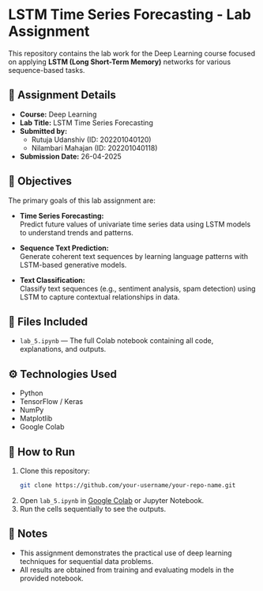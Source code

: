 # LSTM Time Series Forecasting - Lab Assignment

This repository contains the lab work for the Deep Learning course focused on applying **LSTM (Long Short-Term Memory)** networks for various sequence-based tasks.

## 📝 Assignment Details
- **Course:** Deep Learning
- **Lab Title:** LSTM Time Series Forecasting
- **Submitted by:**  
  - Rutuja Udanshiv (ID: 202201040120)  
  - Nilambari Mahajan (ID: 202201040118)  
- **Submission Date:** 26-04-2025

## 🎯 Objectives
The primary goals of this lab assignment are:
- **Time Series Forecasting:**  
  Predict future values of univariate time series data using LSTM models to understand trends and patterns.
  
- **Sequence Text Prediction:**  
  Generate coherent text sequences by learning language patterns with LSTM-based generative models.
  
- **Text Classification:**  
  Classify text sequences (e.g., sentiment analysis, spam detection) using LSTM to capture contextual relationships in data.

## 📂 Files Included
- `lab_5.ipynb` — The full Colab notebook containing all code, explanations, and outputs.

## ⚙️ Technologies Used
- Python
- TensorFlow / Keras
- NumPy
- Matplotlib
- Google Colab

## 🚀 How to Run
1. Clone this repository:
   ```bash
   git clone https://github.com/your-username/your-repo-name.git
   ```
2. Open `lab_5.ipynb` in [Google Colab](https://colab.research.google.com/) or Jupyter Notebook.
3. Run the cells sequentially to see the outputs.

## 📌 Notes
- This assignment demonstrates the practical use of deep learning techniques for sequential data problems.
- All results are obtained from training and evaluating models in the provided notebook.
